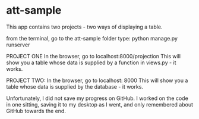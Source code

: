 # att-sample
This app contains two projects - two ways of displaying a table. 

from the terminal, go to the att-sample folder
type: python manage.py runserver

PROJECT ONE
In the browser, go to localhost:8000/projection
This will show you a table whose data is supplied by a function in views.py - it works. 

PROJECT TWO: 
In the browser, go to localhost: 8000
This will show you a table whose data is supplied by the database - it works. 

Unfortunately, I did not save my progress on GitHub.  I worked on the code in one sitting, saving it to my desktop as I went, and only remembered about GitHub towards the end. 


